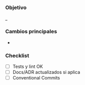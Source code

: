 ### Objetivo
_

### Cambios principales
-

### Checklist
- [ ] Tests y lint OK
- [ ] Docs/ADR actualizados si aplica
- [ ] Conventional Commits